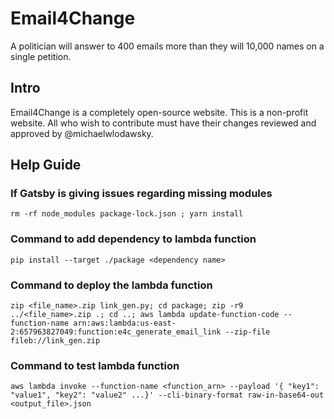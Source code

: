 # Email4Change
A politician will answer to 400 emails more than they will 10,000 names on a single petition.

## Intro

Email4Change is a completely open-source website. This is a non-profit website. All who wish to contribute must have their changes reviewed and approved by @michaelwlodawsky.

## Help Guide

### If Gatsby is giving issues regarding missing modules

```shell
rm -rf node_modules package-lock.json ; yarn install
```

### Command to add dependency to lambda function
`pip install --target ./package <dependency name>`

### Command to deploy the lambda function
`zip <file_name>.zip link_gen.py; cd package; zip -r9 ../<file_name>.zip .; cd ..; aws lambda update-function-code --function-name arn:aws:lambda:us-east-2:657963827049:function:e4c_generate_email_link --zip-file fileb://link_gen.zip`

### Command to test lambda function
`aws lambda invoke --function-name <function_arn> --payload '{ "key1": "value1", "key2": "value2" ...}' --cli-binary-format raw-in-base64-out <output_file>.json`
